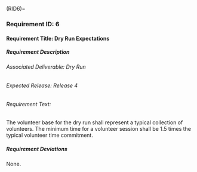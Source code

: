 (RID6)=

### Requirement ID: 6

#### Requirement Title: Dry Run Expectations

##### Requirement Description

###### Associated Deliverable: Dry Run

###### Expected Release: Release 4

###### Requirement Text:

The volunteer base for the dry run shall represent a typical collection of
volunteers. The minimum time for a volunteer session shall be 1.5 times the
typical volunteer time commitment.

##### Requirement Deviations

None.

